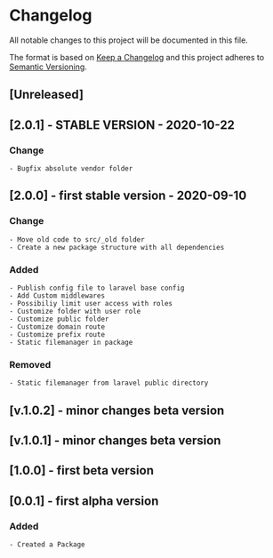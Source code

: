 # Changelog
All notable changes to this project will be documented in this file.

The format is based on [Keep a Changelog](http://keepachangelog.com/en/1.0.0/)
and this project adheres to [Semantic Versioning](http://semver.org/spec/v2.0.0.html).

## [Unreleased]

## [2.0.1] - STABLE VERSION - 2020-10-22
### Change
    - Bugfix absolute vendor folder

## [2.0.0]   - first stable version - 2020-09-10
### Change
    - Move old code to src/_old folder
    - Create a new package structure with all dependencies
### Added
    - Publish config file to laravel base config
    - Add Custom middlewares
    - Possibiliy limit user access with roles
    - Customize folder with user role
    - Customize public folder
    - Customize domain route
    - Customize prefix route
    - Static filemanager in package
### Removed
    - Static filemanager from laravel public directory

## [v.1.0.2] - minor changes beta version

## [v.1.0.1] - minor changes beta version

## [1.0.0]   - first beta version

## [0.0.1]   - first alpha version
### Added
    - Created a Package





